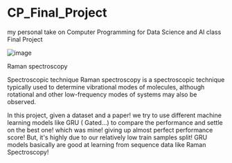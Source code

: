 # CP_Final_Project
my personal take on Computer Programming for Data Science and AI class Final Project 

![image](https://github.com/soneeee22000/CP_Final_Project/assets/109932809/28672fc0-62cc-4653-965e-c57cf18d6f92)

Raman spectroscopy

Spectroscopic technique
Raman spectroscopy is a spectroscopic technique typically used to determine vibrational modes of molecules, although rotational and other low-frequency modes of systems may also be observed.

In this project, given a dataset and a paper! we try to use different machine learning models like GRU ( Gated...) to compare the performance and settle on the best one! which was mine! giving up almost perfect performance score! But, it's highly due to our relatively low train samples split! GRU models basically are good at learning from sequence data like Raman Spectroscopy!
